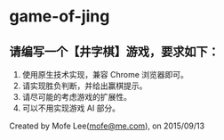 # game-of-jing

## 请编写一个【井字棋】游戏，要求如下：

1. 使用原生技术实现，兼容 Chrome 浏览器即可。
2. 请实现胜负判断，并给出赢棋提示。
3. 请尽可能的考虑游戏的扩展性。
4. 可以不用实现游戏 AI 部分。


Created by Mofe Lee(mofe@me.com), on 2015/09/13
